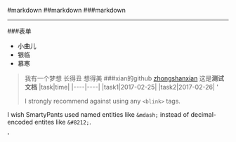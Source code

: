 #markdown
##markdown
###markdown
***
###表单
+ 小曲儿
+ 银临
+ 慕寒
> 我有一个梦想
> 长得丑
> 想得美
###xian的github
[zhongshanxian](https://github.com/zhongshanxian/Baidu-IFE-2017)
这是**测试文档**
|task|time|
|----|----|
|task1|2017-02-25|
|task2|2017-02-26|
'<p>I strongly recommend against using any
<code>&lt;blink&gt;</code> tags.</p>
<p>I wish SmartyPants used named entities like
<code>&amp;mdash;</code> instead of decimal-encoded
entites like <code>&amp;#8212;</code>.</p>'